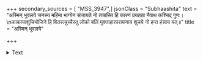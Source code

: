 +++
secondary_sources = [ "MSS_3947",]
jsonClass = "Subhaashita"
text = "अस्मिन् भूवलये जनस्य महिमा भाग्येन संजायते नो तत्रास्ति हि कारणं प्रयतता नैवाथ कश्चिद् गुणः।  \nकाकायाशुचिभोजिने हि वितरत्युच्चैस्तु लोको बलिं मुक्ताहारपरायणाय शुचये नो हन्त हंसाय यत्॥"
title = "अस्मिन् भूवलये"

+++

<details><summary>Text</summary>

अस्मिन् भूवलये जनस्य महिमा भाग्येन संजायते नो तत्रास्ति हि कारणं प्रयतता नैवाथ कश्चिद् गुणः।  
काकायाशुचिभोजिने हि वितरत्युच्चैस्तु लोको बलिं मुक्ताहारपरायणाय शुचये नो हन्त हंसाय यत्॥
</details>
